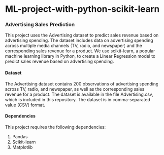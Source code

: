 # ML-project-with-python-scikit-learn

### Advertising Sales Prediction
This project uses the Advertising dataset to predict sales revenue based on advertising spending. The dataset includes data on advertising spending across multiple media channels (TV, radio, and newspaper) and the corresponding sales revenue for a product. We use scikit-learn, a popular machine learning library in Python, to create a Linear Regression model to predict sales revenue based on advertising spending.

#### Dataset
The Advertising dataset contains 200 observations of advertising spending across TV, radio, and newspaper, as well as the corresponding sales revenue for a product. The dataset is available in the file Advertising.csv, which is included in this repository. The dataset is in comma-separated value (CSV) format.

#### Dependencies
This project requires the following dependencies:

1. Pandas
2. Scikit-learn
3. Matplotlib
